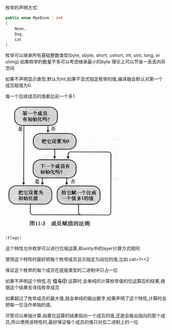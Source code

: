 枚举的声明方式:

``` c#
public enum MyeEnum : int
{
    None,
    Dog,
    Cat
}
```

枚举可以继承所有基础整数类型(byte, sbyte, short, ushort, int, uint, long, or ulong) 如果枚举的数量不多可以考虑继承最小的byte 理论上可以节省一丢丢内存空间

如果不声明显示类型,默认为int,如果不显式指定枚举的值,编译器会默认对第一个成员赋值为0.

每一个后续成员的值都比前一个多1

![image-20200805144026804](https://raw.githubusercontent.com/Nocye/ImageBed/master/20200805144033.png)

```c#
[Flags]
```

这个特性允许枚举可以进行位域运算,和unity中的layer计算方式相同

使用这个特性时最好把每个枚举成员显示指定为站位的值,比如 cat=1<<2

保证这个枚举的每个成员在底层类型的二进制中只占一位

如果不声明这个特性,在 **位与(|)** 运算时,会单纯的计算枚举值的位运算后的结果,根据这个结果去寻找枚举成员

如果超过了枚举成员的最大值,就会单纯的输出数字,如果声明了这个特性,计算时会把每一位当作单独的值,

尽管可以单独计算,如果位运算的结果指向一个成员的值,还是会输出指向的那个成员,所以使用该特性时,最好保证每个成员的值只对应二进制上的一位

